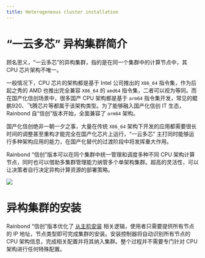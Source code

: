 ```yaml
---
title: Heterogeneous cluster installation
---
```


# “一云多芯” 异构集群简介

顾名思义，“一云多芯”的异构集群，指的是在同一个集群中的计算节点中，其 CPU 芯片架构不唯一。

一般情况下，CPU 芯片的架构都是基于 Intel 公司推出的 `X86_64` 指令集，作为后起之秀的 AMD 也推出完全兼容 `X86_64` 的 `amd64` 指令集，二者可以视为等同。而在国产化信创场景中，很多国产 CPU 架构都是基于 `arm64` 指令集开发，常见的鲲鹏920、飞腾芯片等都属于该架构类型。为了能够融入国产化信创 IT 生态，Rainbond 自“信创”版本开始，全面兼容了 `arm64` 架构。

国产化信创绝非一朝一夕之事，大量在传统 `X86_64` 架构下开发的应用都需要很长时间的调整甚至重构才能完全在国产化芯片上运行，“一云多芯” 主打同时能够运行多种架构应用的能力，在国产化替代的过渡阶段中将发挥重大作用。

Rainbond “信创”版本可以在同个集群中统一管理和调度多种不同 CPU 架构计算节点，同时也可以借助多集群管理能力纳管多个单架构集群。超高的灵活性，可以让决策者自行决定异构计算资源的部署策略。

![](https://grstatic.oss-cn-shanghai.aliyuncs.com/localization-guide/%E5%BC%82%E6%9E%84%E9%9B%86%E7%BE%A4%E7%AE%A1%E7%90%86.png)

# 异构集群的安装

Rainbond “信创”版本优化了 [从主机安装](/docs/installation/install-with-ui/) 相关逻辑，使用者只需要提供所有节点的 IP 地址，节点类型即可完成集群的安装。安装控制器将自动识别所有节点的 CPU 架构信息，完成相关配置并将其纳入集群。整个过程并不需要专门针对 CPU 架构进行任何特殊配置。